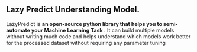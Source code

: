 ## Lazy Predict Understanding Model.

LazyPredict is  **an open-source python library that helps you to semi-automate your Machine Learning Task** . It can build multiple models without writing much code and helps understand which models work better for the processed dataset without requiring any parameter tuning
